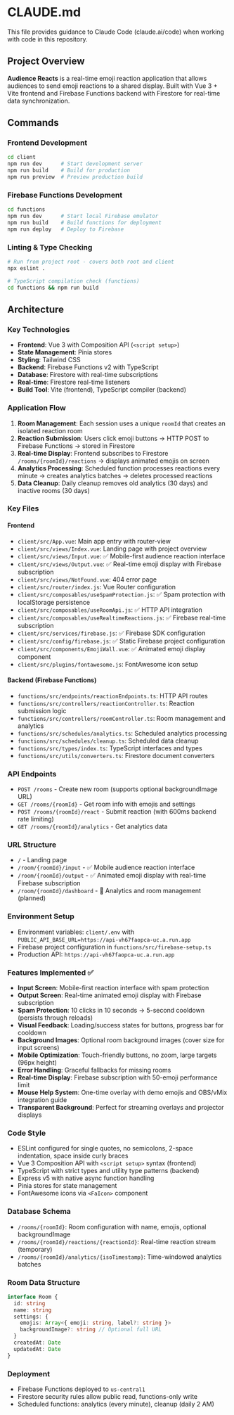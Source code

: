 # CLAUDE.md

This file provides guidance to Claude Code (claude.ai/code) when working with code in this repository.

## Project Overview

**Audience Reacts** is a real-time emoji reaction application that allows audiences to send emoji reactions to a shared display. Built with Vue 3 + Vite frontend and Firebase Functions backend with Firestore for real-time data synchronization.

## Commands

### Frontend Development
```bash
cd client
npm run dev      # Start development server
npm run build    # Build for production
npm run preview  # Preview production build
```

### Firebase Functions Development
```bash
cd functions
npm run dev      # Start local Firebase emulator
npm run build    # Build functions for deployment
npm run deploy   # Deploy to Firebase
```

### Linting & Type Checking
```bash
# Run from project root - covers both root and client
npx eslint .

# TypeScript compilation check (functions)
cd functions && npm run build
```

## Architecture

### Key Technologies
- **Frontend**: Vue 3 with Composition API (`<script setup>`)
- **State Management**: Pinia stores
- **Styling**: Tailwind CSS
- **Backend**: Firebase Functions v2 with TypeScript
- **Database**: Firestore with real-time subscriptions
- **Real-time**: Firestore real-time listeners
- **Build Tool**: Vite (frontend), TypeScript compiler (backend)

### Application Flow
1. **Room Management**: Each session uses a unique `roomId` that creates an isolated reaction room
2. **Reaction Submission**: Users click emoji buttons → HTTP POST to Firebase Functions → stored in Firestore
3. **Real-time Display**: Frontend subscribes to Firestore `/rooms/{roomId}/reactions` → displays animated emojis on screen
4. **Analytics Processing**: Scheduled function processes reactions every minute → creates analytics batches → deletes processed reactions
5. **Data Cleanup**: Daily cleanup removes old analytics (30 days) and inactive rooms (30 days)

### Key Files

#### Frontend
- `client/src/App.vue`: Main app entry with router-view
- `client/src/views/Index.vue`: Landing page with project overview
- `client/src/views/Input.vue`: ✅ Mobile-first audience reaction interface
- `client/src/views/Output.vue`: ✅ Real-time emoji display with Firebase subscription
- `client/src/views/NotFound.vue`: 404 error page
- `client/src/router/index.js`: Vue Router configuration
- `client/src/composables/useSpamProtection.js`: ✅ Spam protection with localStorage persistence
- `client/src/composables/useRoomApi.js`: ✅ HTTP API integration
- `client/src/composables/useRealtimeReactions.js`: ✅ Firebase real-time subscription
- `client/src/services/firebase.js`: ✅ Firebase SDK configuration
- `client/src/config/firebase.js`: ✅ Static Firebase project configuration
- `client/src/components/EmojiWall.vue`: ✅ Animated emoji display component
- `client/src/plugins/fontawesome.js`: FontAwesome icon setup

#### Backend (Firebase Functions)
- `functions/src/endpoints/reactionEndpoints.ts`: HTTP API routes
- `functions/src/controllers/reactionController.ts`: Reaction submission logic
- `functions/src/controllers/roomController.ts`: Room management and analytics
- `functions/src/schedules/analytics.ts`: Scheduled analytics processing
- `functions/src/schedules/cleanup.ts`: Scheduled data cleanup
- `functions/src/types/index.ts`: TypeScript interfaces and types
- `functions/src/utils/converters.ts`: Firestore document converters

### API Endpoints
- `POST /rooms` - Create new room (supports optional backgroundImage URL)
- `GET /rooms/{roomId}` - Get room info with emojis and settings
- `POST /rooms/{roomId}/react` - Submit reaction (with 600ms backend rate limiting)
- `GET /rooms/{roomId}/analytics` - Get analytics data

### URL Structure
- `/` - Landing page
- `/room/{roomId}/input` - ✅ Mobile audience reaction interface
- `/room/{roomId}/output` - ✅ Animated emoji display with real-time Firebase subscription
- `/room/{roomId}/dashboard` - 🔄 Analytics and room management (planned)

### Environment Setup
- Environment variables: `client/.env` with `PUBLIC_API_BASE_URL=https://api-vh67faopca-uc.a.run.app`
- Firebase project configuration in `functions/src/firebase-setup.ts`
- Production API: `https://api-vh67faopca-uc.a.run.app`

### Features Implemented ✅
- **Input Screen**: Mobile-first reaction interface with spam protection
- **Output Screen**: Real-time animated emoji display with Firebase subscription
- **Spam Protection**: 10 clicks in 10 seconds → 5-second cooldown (persists through reloads)
- **Visual Feedback**: Loading/success states for buttons, progress bar for cooldown
- **Background Images**: Optional room background images (cover size for input screens)
- **Mobile Optimization**: Touch-friendly buttons, no zoom, large targets (96px height)
- **Error Handling**: Graceful fallbacks for missing rooms
- **Real-time Display**: Firebase subscription with 50-emoji performance limit
- **Mouse Help System**: One-time overlay with demo emojis and OBS/vMix integration guide
- **Transparent Background**: Perfect for streaming overlays and projector displays

### Code Style
- ESLint configured for single quotes, no semicolons, 2-space indentation, space inside curly braces
- Vue 3 Composition API with `<script setup>` syntax (frontend)
- TypeScript with strict types and utility type patterns (backend)
- Express v5 with native async function handling
- Pinia stores for state management
- FontAwesome icons via `<FaIcon>` component

### Database Schema
- `/rooms/{roomId}`: Room configuration with name, emojis, optional backgroundImage
- `/rooms/{roomId}/reactions/{reactionId}`: Real-time reaction stream (temporary)
- `/rooms/{roomId}/analytics/{isoTimestamp}`: Time-windowed analytics batches

### Room Data Structure
```typescript
interface Room {
  id: string
  name: string
  settings: {
    emojis: Array<{ emoji: string, label?: string }>
    backgroundImage?: string // Optional full URL
  }
  createdAt: Date
  updatedAt: Date
}
```

### Deployment
- Firebase Functions deployed to `us-central1`
- Firestore security rules allow public read, functions-only write
- Scheduled functions: analytics (every minute), cleanup (daily 2 AM)
